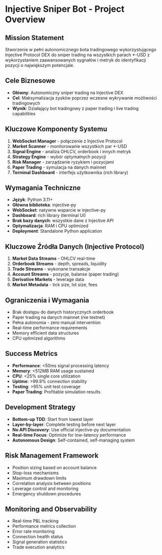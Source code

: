 # Injective Sniper Bot - Project Overview

## Mission Statement
Stworzenie w pełni autonomicznego bota tradingowego wykorzystującego Injective Protocol DEX do sniper trading na wszystkich parach *-USD z wykorzystaniem zaawansowanych sygnałów i metryk do identyfikacji pozycji o największym potencjale.

## Cele Biznesowe
- **Główny**: Autonomiczny sniper trading na Injective DEX
- **Cel**: Maksymalizacja zysków poprzez wczesne wykrywanie możliwości tradingowych
- **Wynik**: Działający bot tradingowy z paper trading i live trading capabilities

## Kluczowe Komponenty Systemu
1. **WebSocket Manager** - połączenie z Injective Protocol
2. **Market Scanner** - monitorowanie wszystkich par *-USD
3. **Signal Engine** - analiza OHLCV, orderbook i innych metryk
4. **Strategy Engine** - wybór optymalnych pozycji
5. **Risk Manager** - zarządzanie ryzykiem i pozycjami
6. **Paper Trading** - symulacja na danych mainnet
7. **Terminal Dashboard** - interfejs użytkownika (rich library)

## Wymagania Techniczne
- **Język**: Python 3.11+
- **Główna biblioteka**: injective-py
- **WebSocket**: natywne wsparcie w injective-py
- **Dashboard**: rich library (terminal UI)
- **Brak bazy danych**: wszystkie dane z Injective API
- **Optymalizacja**: RAM i CPU optimized
- **Deployment**: Standalone Python application

## Kluczowe Źródła Danych (Injective Protocol)
1. **Market Data Streams** - OHLCV real-time
2. **Orderbook Streams** - depth, spreads, liquidity
3. **Trade Streams** - wykonane transakcje
4. **Account Streams** - pozycje, balanse (paper trading)
5. **Derivative Markets** - leverage data
6. **Market Metadata** - tick size, lot size, fees

## Ograniczenia i Wymagania
- Brak dostępu do danych historycznych orderbook
- Paper trading na danych mainnet (nie testnet)
- Pełna autonomia - zero manual intervention
- Real-time performance requirements
- Memory efficient data structures
- CPU optimized algorithms

## Success Metrics
- **Performance**: <50ms signal processing latency
- **Memory**: <512MB RAM usage sustained
- **CPU**: <25% single core utilization
- **Uptime**: >99.9% connection stability
- **Testing**: >95% unit test coverage
- **Paper Trading**: Profitable simulation results

## Development Strategy
- **Bottom-up TDD**: Start from lowest layer
- **Layer-by-layer**: Complete testing before next layer
- **No API Discovery**: Use official injective-py documentation
- **Real-time Focus**: Optimize for low-latency performance
- **Autonomous Design**: Self-contained, self-managing system

## Risk Management Framework
- Position sizing based on account balance
- Stop-loss mechanisms
- Maximum drawdown limits
- Correlation analysis between positions
- Leverage control and monitoring
- Emergency shutdown procedures

## Monitoring and Observability
- Real-time P&L tracking
- Performance metrics collection
- Error rate monitoring
- Connection health status
- Signal generation statistics
- Trade execution analytics
